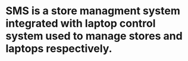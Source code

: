 # SMS is a store managment system integrated with laptop control system used to manage stores and laptops respectively.

